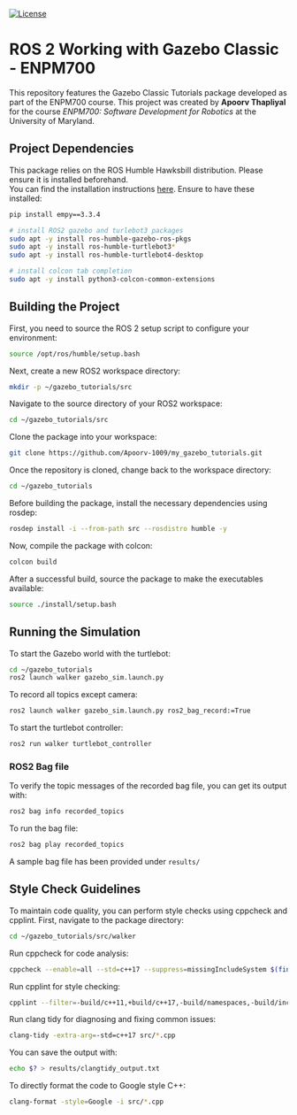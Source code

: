 [![License](https://img.shields.io/badge/license-MIT-blue.svg)](LICENSE)

# ROS 2 Working with Gazebo Classic - ENPM700

This repository features the Gazebo Classic Tutorials package developed as part of the ENPM700 course. This project was created by **Apoorv Thapliyal** for the course *ENPM700: Software Development for Robotics* at the University of Maryland.

## Project Dependencies
This package relies on the ROS Humble Hawksbill distribution. Please ensure it is installed beforehand.  
You can find the installation instructions [here](https://docs.ros.org/en/humble/Installation.html).
Ensure to have these installed:
```bash
pip install empy==3.3.4

# install ROS2 gazebo and turlebot3 packages
sudo apt -y install ros-humble-gazebo-ros-pkgs
sudo apt -y install ros-humble-turtlebot3*
sudo apt -y install ros-humble-turtlebot4-desktop

# install colcon tab completion 
sudo apt -y install python3-colcon-common-extensions
```

## Building the Project

First, you need to source the ROS 2 setup script to configure your environment:

```bash
source /opt/ros/humble/setup.bash
```

Next, create a new ROS2 workspace directory:

```bash
mkdir -p ~/gazebo_tutorials/src
```

Navigate to the source directory of your ROS2 workspace:

```bash
cd ~/gazebo_tutorials/src
```

Clone the package into your workspace:

```bash
git clone https://github.com/Apoorv-1009/my_gazebo_tutorials.git
```

Once the repository is cloned, change back to the workspace directory:

```bash
cd ~/gazebo_tutorials
```

Before building the package, install the necessary dependencies using rosdep:

```bash
rosdep install -i --from-path src --rosdistro humble -y
```

Now, compile the package with colcon:

```bash
colcon build 
```

After a successful build, source the package to make the executables available:

```bash
source ./install/setup.bash
```

## Running the Simulation

To start the Gazebo world with the turtlebot:
```bash
cd ~/gazebo_tutorials
ros2 launch walker gazebo_sim.launch.py
```
To record all topics except camera:
```bash
ros2 launch walker gazebo_sim.launch.py ros2_bag_record:=True
```
To start the turtlebot controller:
```bash
ros2 run walker turtlebot_controller 
```

### ROS2 Bag file 
To verify the topic messages of the recorded bag file, you can get its output with:
```bash
ros2 bag info recorded_topics
```
To run the bag file:
```bash
ros2 bag play recorded_topics
```
A sample bag file has been provided under `results/`

## Style Check Guidelines

To maintain code quality, you can perform style checks using cppcheck and cpplint. First, navigate to the package directory:
```bash
cd ~/gazebo_tutorials/src/walker
```

Run cppcheck for code analysis:
```bash
cppcheck --enable=all --std=c++17 --suppress=missingIncludeSystem $(find . -name "*.cpp" | grep -vE -e "^./build/") --check-config > results/cppcheck_output.txt
```

Run cpplint for style checking:
```bash
cpplint --filter=-build/c++11,+build/c++17,-build/namespaces,-build/include_order src/*.cpp > results/cpplint_output.txt
```

Run clang tidy for diagnosing and fixing common issues:
```bash
clang-tidy -extra-arg=-std=c++17 src/*.cpp
```

You can save the output with:
```bash
echo $? > results/clangtidy_output.txt
```

To directly format the code to Google style C++:
```bash
clang-format -style=Google -i src/*.cpp
```

